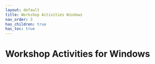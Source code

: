 ```yaml
---
layout: default
title: Workshop Activities Windows
nav_order: 3
has_children: true
has_toc: true
---
```

# Workshop Activities for Windows
